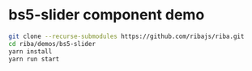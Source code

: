 # bs5-slider component demo

```bash
git clone --recurse-submodules https://github.com/ribajs/riba.git
cd riba/demos/bs5-slider
yarn install
yarn run start
```
